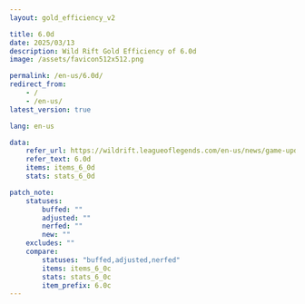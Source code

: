 ```yaml
---
layout: gold_efficiency_v2

title: 6.0d
date: 2025/03/13
description: Wild Rift Gold Efficiency of 6.0d
image: /assets/favicon512x512.png

permalink: /en-us/6.0d/
redirect_from: 
    - /
    - /en-us/
latest_version: true

lang: en-us

data:
    refer_url: https://wildrift.leagueoflegends.com/en-us/news/game-updates/wild-rift-patch-notes-6-0d/
    refer_text: 6.0d
    items: items_6_0d
    stats: stats_6_0d

patch_note:
    statuses:
        buffed: ""
        adjusted: ""
        nerfed: ""
        new: ""
    excludes: ""
    compare:
        statuses: "buffed,adjusted,nerfed"
        items: items_6_0c
        stats: stats_6_0c
        item_prefix: 6.0c
---
```

